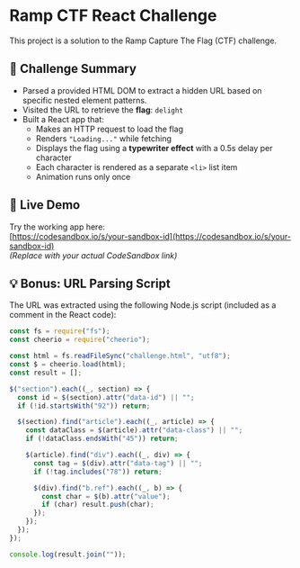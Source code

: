 # Ramp CTF React Challenge

This project is a solution to the Ramp Capture The Flag (CTF) challenge.

## 🏁 Challenge Summary

- Parsed a provided HTML DOM to extract a hidden URL based on specific nested element patterns.
- Visited the URL to retrieve the **flag**: `delight`
- Built a React app that:
  - Makes an HTTP request to load the flag
  - Renders `"Loading..."` while fetching
  - Displays the flag using a **typewriter effect** with a 0.5s delay per character
  - Each character is rendered as a separate `<li>` list item
  - Animation runs only once

## 🚀 Live Demo

Try the working app here:  
[https://codesandbox.io/s/your-sandbox-id](https://codesandbox.io/s/your-sandbox-id)  
_(Replace with your actual CodeSandbox link)_

## 💡 Bonus: URL Parsing Script

The URL was extracted using the following Node.js script (included as a comment in the React code):

```js
const fs = require("fs");
const cheerio = require("cheerio");

const html = fs.readFileSync("challenge.html", "utf8");
const $ = cheerio.load(html);
const result = [];

$("section").each((_, section) => {
  const id = $(section).attr("data-id") || "";
  if (!id.startsWith("92")) return;

  $(section).find("article").each((_, article) => {
    const dataClass = $(article).attr("data-class") || "";
    if (!dataClass.endsWith("45")) return;

    $(article).find("div").each((_, div) => {
      const tag = $(div).attr("data-tag") || "";
      if (!tag.includes("78")) return;

      $(div).find("b.ref").each((_, b) => {
        const char = $(b).attr("value");
        if (char) result.push(char);
      });
    });
  });
});

console.log(result.join(""));
